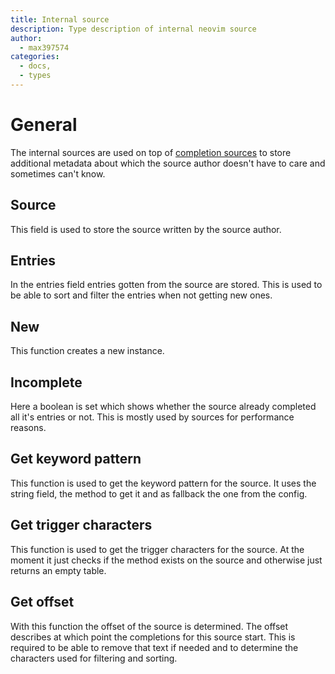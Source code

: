 ```yaml
---
title: Internal source
description: Type description of internal neovim source
author:
  - max397574
categories:
  - docs,
  - types
---
```


# General

The internal sources are used on top of [completion sources](#sourcemd) to store additional
metadata about which the source author doesn't have to care and sometimes can't know.

## Source

This field is used to store the source written by the source author.

## Entries

In the entries field entries gotten from the source are stored. This is used to be able to sort
and filter the entries when not getting new ones.

## New

This function creates a new instance.

## Incomplete

Here a boolean is set which shows whether the source already completed all it's entries or not.
This is mostly used by sources for performance reasons.

## Get keyword pattern

This function is used to get the keyword pattern for the source. It uses the string field, the
method to get it and as fallback the one from the config.

## Get trigger characters

This function is used to get the trigger characters for the source. At the moment it just checks
if the method exists on the source and otherwise just returns an empty table.

## Get offset

With this function the offset of the source is determined. The offset describes at which point
the completions for this source start. This is required to be able to remove that text if needed
and to determine the characters used for filtering and sorting.
